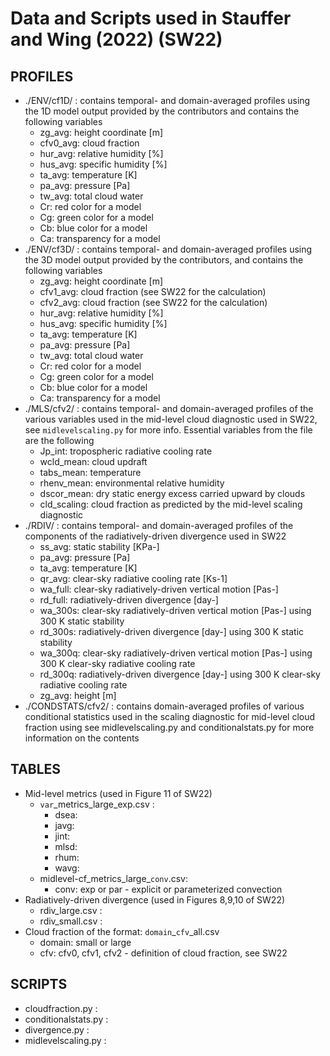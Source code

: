 # Data and Scripts used in Stauffer and Wing (2022) (SW22)

## PROFILES
  * ./ENV/cf1D/ : contains temporal- and domain-averaged profiles using the 
              1D model output provided by the contributors and contains 
              the following variables
    * zg_avg: height coordinate [m]
    * cfv0_avg: cloud fraction
    * hur_avg: relative humidity [%]
    * hus_avg: specific humidity [%]
    * ta_avg: temperature [K]
    * pa_avg: pressure [Pa]
    * tw_avg: total cloud water
    * Cr: red color for a model
    * Cg: green color for a model
    * Cb: blue color for a model
    * Ca: transparency for a model
  * ./ENV/cf3D/ : contains temporal- and domain-averaged profiles using the 
              3D model output provided by the contributors, and contains 
              the following variables
    * zg_avg: height coordinate [m]
    * cfv1_avg: cloud fraction (see SW22 for the calculation)
    * cfv2_avg: cloud fraction (see SW22 for the calculation)
    * hur_avg: relative humidity [%]
    * hus_avg: specific humidity [%]
    * ta_avg: temperature [K]
    * pa_avg: pressure [Pa]
    * tw_avg: total cloud water
    * Cr: red color for a model
    * Cg: green color for a model
    * Cb: blue color for a model
    * Ca: transparency for a model
  * ./MLS/cfv2/ : contains temporal- and domain-averaged profiles of the
                  various variables used in the mid-level cloud diagnostic
                  used in SW22, see ``midlevelscaling.py`` for more info. 
                  Essential variables from the file are the following
    * Jp_int: tropospheric radiative cooling rate
    * wcld_mean: cloud updraft
    * tabs_mean: temperature
    * rhenv_mean: environmental relative humidity
    * dscor_mean: dry static energy excess carried upward by clouds
    * cld_scaling: cloud fraction as predicted by the mid-level scaling diagnostic
  * ./RDIV/ : contains temporal- and domain-averaged profiles of the
              components of the radiatively-driven divergence used in SW22
    * ss_avg: static stability [KPa-]
    * pa_avg: pressure [Pa]
    * ta_avg: temperature [K]
    * qr_avg: clear-sky radiative cooling rate [Ks-1]
    * wa_full: clear-sky radiatively-driven vertical motion [Pas-]
    * rd_full: radiatively-driven divergence [day-]
    * wa_300s: clear-sky radiatively-driven vertical motion [Pas-]
               using 300 K static stability
    * rd_300s: radiatively-driven divergence [day-]
               using 300 K static stability
    * wa_300q: clear-sky radiatively-driven vertical motion [Pas-]
               using 300 K clear-sky radiative cooling rate
    * rd_300q: radiatively-driven divergence [day-]
               using 300 K clear-sky radiative cooling rate
    * zg_avg: height [m]
  * ./CONDSTATS/cfv2/ : contains domain-averaged profiles of various
                        conditional statistics used in the scaling 
                        diagnostic for mid-level cloud fraction using 
                        see midlevelscaling.py and conditionalstats.py 
                        for more information on the contents

## TABLES
  * Mid-level metrics (used in Figure 11 of SW22)
    * ``var``_metrics_large_exp.csv : 
      * dsea: 
      * javg: 
      * jint: 
      * mlsd: 
      * rhum: 
      * wavg: 
    * midlevel-cf_metrics_large_``conv``.csv: 
      * conv: exp or par - explicit or parameterized convection
  * Radiatively-driven divergence (used in Figures 8,9,10 of SW22)
    * rdiv_large.csv : 
    * rdiv_small.csv : 
  * Cloud fraction of the format: ``domain``_``cfv``_all.csv
    * domain: small or large
    * cfv: cfv0, cfv1, cfv2 - definition of cloud fraction, see SW22

## SCRIPTS
  * cloudfraction.py : 
  * conditionalstats.py : 
  * divergence.py : 
  * midlevelscaling.py : 

